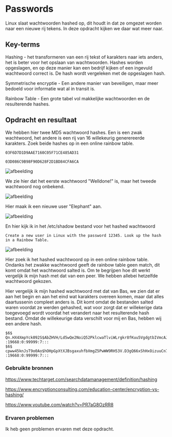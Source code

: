 # Passwords

Linux slaat wachtwoorden hashed op, dit houdt in dat ze omgezet worden naar een nieuwe rij tekens. In deze opdracht kijken we daar wat meer naar.


## Key-terms

Hashing - het transformeren van een rij tekst of karakters naar iets anders, 
het is beter voor het opslaan van wachtwoorden. Hashes worden opgeslagen, en op deze manier kan een bedrijf kijken of een ingevuld wachtwoord correct is. De hash wordt vergeleken met de opgeslagen hash.

Symmetrische encryptie - Een andere manier van beveiligen, maar meer bedoeld voor informatie wat al in transit is.

Rainbow Table - Een grote tabel vol makkelijke wachtwoorden en de resulterende hashes.


## Opdracht en resultaat

We hebben hier twee MD5 wachtwoord hashes. Een is een zwak wachtwoord, het andere is een rij van 16 willekeurig generereerde karakters. Zoek beide hashes op in een online rainbow table.

    03F6D7D1D9AAE7160C05F71CE485AD31

    03D086C9B98F90D628F2D1BD84CFA6CA

![afbeelding](https://github.com/techgrounds/techgrounds-Allardyg/assets/132412310/e3b2ba25-6c72-44ff-8f01-08f0ce823982)


We zie hier dat het eerste wachtwoord "Welldone!" is, maar het tweede wachtwoord nog onbekend.

![afbeelding](https://github.com/techgrounds/techgrounds-Allardyg/assets/132412310/b1f9d94b-033b-45ef-8b92-cc638b219543)

Hier maak ik een nieuwe user "Elephant" aan.

![afbeelding](https://github.com/techgrounds/techgrounds-Allardyg/assets/132412310/3650be2f-32f6-40af-aa0a-418ba0711042)

En hier kijk ik in het /etc/shadow bestand voor het hashed wachtwoord

    Create a new user in Linux with the password 12345. Look up the hash in a Rainbow Table.

![afbeelding](https://github.com/techgrounds/techgrounds-Allardyg/assets/132412310/78b24bf9-3b2f-4a05-b7f3-93df618166e7)

Hier zoek ik het hashed wachtwoord op in een online rainbow table. Ondanks het zwakke wachtwoord geeft de rainbow table geen match, dit komt omdat het wachtwoord salted is. Om te begrijpen hoe dit werkt vergelijk ik mijn hash met dat van een peer. We hebben allebei hetzelfde wachtwoord gekozen.
    
Hier vergelijk ik mijn hashed wachtwoord met dat van Bas, we zien dat er aan het begin en aan het eind wat karakters overeen komen, maar dat alles daartussenin compleet anders is. Dit komt omdat de bestanden salted waren voordat ze werden gehashed, wat voor zorgt dat er willekerige data toegevoegd wordt voordat het verandert naar het resulterende hash bestand. Omdat de willekeurige data verschilt voor mij en Bas, hebben wij een andere hash.

    $6$  Qn.HX4XmpYck092S$AbZHVH/Ld5wQe2NoiQ52PklcwaTlviWLrgkr8fKuu5VgdgtbIVmcAJUGUXvAsMsGKXHFxDMSc5AzqK8mZqc5k1  :19668:0:99999:7:::
    $6$  cpww45knJsT9o0Ao$hOHpGpXtXJBsgaxuhfbXmgZ5PwWW9RH53V.D3gQ66xShHxOizuuCn7NnHz5ZLvvwZ/gHbHotj8QTNOZ8tchML1  :19668:0:99999:7:::


### Gebruikte bronnen

https://www.techtarget.com/searchdatamanagement/definition/hashing

https://www.encryptionconsulting.com/education-center/encryption-vs-hashing/

https://www.youtube.com/watch?v=PR7aG8OzRR8


### Ervaren problemen

Ik heb geen problemen ervaren met deze opdracht.
